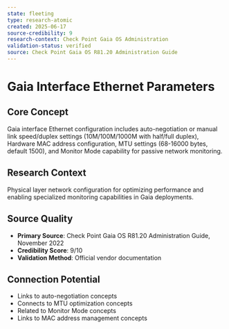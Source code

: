 ```yaml
---
state: fleeting
type: research-atomic
created: 2025-06-17
source-credibility: 9
research-context: Check Point Gaia OS Administration
validation-status: verified
source: Check Point Gaia OS R81.20 Administration Guide
---
```


# Gaia Interface Ethernet Parameters

## Core Concept
Gaia interface Ethernet configuration includes auto-negotiation or manual link speed/duplex settings (10M/100M/1000M with half/full duplex), Hardware MAC address configuration, MTU settings (68-16000 bytes, default 1500), and Monitor Mode capability for passive network monitoring.

## Research Context
Physical layer network configuration for optimizing performance and enabling specialized monitoring capabilities in Gaia deployments.

## Source Quality
- **Primary Source**: Check Point Gaia OS R81.20 Administration Guide, November 2022
- **Credibility Score**: 9/10
- **Validation Method**: Official vendor documentation

## Connection Potential
- Links to auto-negotiation concepts
- Connects to MTU optimization concepts
- Related to Monitor Mode concepts
- Links to MAC address management concepts